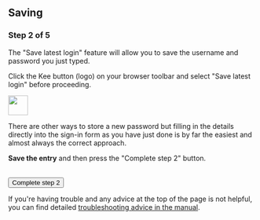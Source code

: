 <h2>Saving</h2>

<h3>Step 2 of 5</h3>

<p>The "Save latest login" feature will allow you to save the username and password you just typed.</p>

<p>Click the Kee button (logo) on your browser toolbar and select "Save latest login" before proceeding.</p>

<div class="info"><div><img src="/images/glasses-solid.svg" width="40" height="40"/></div><div><p>There are other ways to store a new password but filling in the details directly into the sign-in form as you have just done is by far the easiest and almost always the correct approach.</p></div></div>

<div class="instruction">
<p><b>Save the entry</b> and then press the "Complete step 2" button.</p>
</div>

<form action="/step3" method="get"><br/>
  <input type="submit" value="Complete step 2"/>
</form>

<div>If you're having trouble and any advice at the top of the page is not helpful, you can find detailed <a href="https://github.com/luckyrat/KeeFox/wiki/en-%7C-Troubleshooting">troubleshooting advice in the manual</a>.</div>
